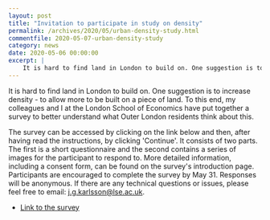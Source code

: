 ```yaml
---
layout: post
title: "Invitation to participate in study on density"
permalink: /archives/2020/05/urban-density-study.html
commentfile: 2020-05-07-urban-density-study
category: news
date: 2020-05-06 00:00:00
excerpt: |
    It is hard to find land in London to build on. One suggestion is to increase density - to allow more to be built on a piece of land. To this end, my colleagues and I at the London School of Economics have put together a survey to better understand what Outer London residents think about this.
---
```

It is hard to find land in London to build on. One suggestion is to increase density - to allow more to be built on a piece of land. To this end, my colleagues and I at the London School of Economics have put together a survey to better understand what Outer London residents think about this.

The survey can be accessed by clicking on the link below and then, after having read the instructions, by clicking 'Continue'. It consists of two parts. The first is a short questionnaire and the second contains a series of images for the participant to respond to. More detailed information, including a consent form, can be found on the survey's introduction page. Participants are encouraged to complete the survey by May 31. Responses will be anonymous. If there are any technical questions or issues, please feel free to email: [j.g.karlsson@lse.ac.uk](mailto:j.g.karlsson@lse.ac.uk).

- [Link to the survey](https://urban-experiment.com/share/jzx8JB)
